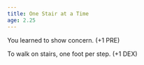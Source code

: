 ```yaml
---
title: One Stair at a Time
age: 2.25
---
```

You learned to show concern. (+1 PRE)

To walk on stairs, one foot per step. (+1 DEX)
